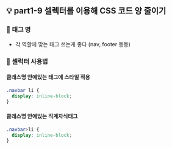 ## 💡 part1-9 셀렉터를 이용해 CSS 코드 양 줄이기

### 🔹 태그 명
- 각 역할에 맞는 태그 쓰는게 좋다 (nav, footer 등등)

### 🔹 셀럭터 사용법
#### 클래스명 안에있는 태그에 스타일 적용
```css
.navbar li {
  display: inline-block;
}
```

#### 클래스명 안에있는 직계자식태그
```css
.navbar>li {
  display: inline-block;
}
```